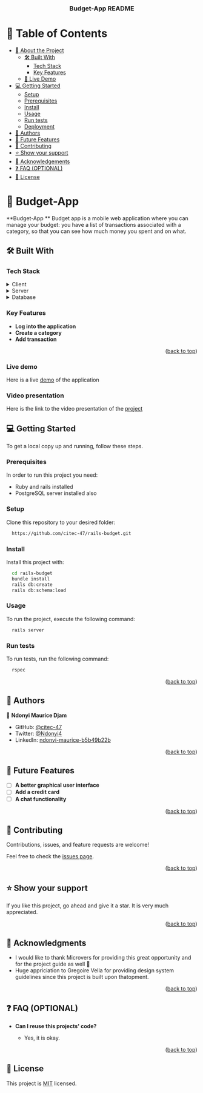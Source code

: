 
<div align="center">
  <h3><b>Budget-App README</b></h3>
</div>

<!-- TABLE OF CONTENTS -->

# 📗 Table of Contents

- [📖 About the Project](#about-project)
  - [🛠 Built With](#built-with)
    - [Tech Stack](#tech-stack)
    - [Key Features](#key-features)
  - [🚀 Live Demo](#live-demo)
- [💻 Getting Started](#getting-started)
  - [Setup](#setup)
  - [Prerequisites](#prerequisites)
  - [Install](#install)
  - [Usage](#usage)
  - [Run tests](#run-tests)
  - [Deployment](#triangular_flag_on_post-deployment)
- [👥 Authors](#authors)
- [🔭 Future Features](#future-features)
- [🤝 Contributing](#contributing)
- [⭐️ Show your support](#support)
- [🙏 Acknowledgements](#acknowledgements)
- [❓ FAQ (OPTIONAL)](#faq)
- [📝 License](#license)

<!-- PROJECT DESCRIPTION -->

# 📖 Budget-App <a name="about-project"></a>

**Budget-App ** Budget app is a mobile web application where you can manage your budget: you have a list of transactions associated with a category, so that you can see how much money you spent and on what.

## 🛠 Built With <a name="built-with"></a>

### Tech Stack <a name="tech-stack"></a>


<details>
  <summary>Client</summary>
  <ul>
    <li><a href="https://guides.rubyonrails.org/engines.html">Embbed Ruby (ERB)</a></li>
  </ul>
</details>

<details>
  <summary>Server</summary>
  <ul>
    <li><a href="https://rubyonrails.org/">Ruby on Rails</a></li>
  </ul>
</details>

<details>
<summary>Database</summary>
  <ul>
    <li><a href="https://www.postgresql.org/">PostgreSQL</a></li>
  </ul>
</details>

<!-- Features -->

### Key Features <a name="key-features"></a>

- **Log into the application**
- **Create a category**
- **Add transaction**

<p align="right">(<a href="#readme-top">back to top</a>)</p>

<!-- LIVE DEMO -->
### Live demo 

Here is a live [demo](https://budgetracker.onrender.com) of the application

### Video presentation
Here is the link to the video presentation of the [project](https://www.loom.com/share/d79f807b7a134dfa9e73e3f4a864f703?sid=0629c382-c4aa-4891-85c4-20ec766d0465)

## 💻 Getting Started <a name="getting-started"></a>

To get a local copy up and running, follow these steps.

### Prerequisites

In order to run this project you need:
 - Ruby and rails installed
- PostgreSQL server installed also

### Setup

Clone this repository to your desired folder:

```sh
  https://github.com/citec-47/rails-budget.git
```

### Install

Install this project with:

```sh
  cd rails-budget
  bundle install 
  rails db:create
  rails db:schema:load
```
### Usage

To run the project, execute the following command:

```sh
  rails server
```

### Run tests

To run tests, run the following command:

```sh
  rspec
```

<p align="right">(<a href="#readme-top">back to top</a>)</p>

<!-- AUTHORS -->

## 👥 Authors <a name="authors"></a>


👤 **Ndonyi Maurice Djam**

- GitHub: [@citec-47](https://github.com/citec-47)
- Twitter: [@Ndonyi4](https://twitter.com/Ndonyi4)
- LinkedIn: [ndonyi-maurice-b5b49b22b](https://www.linkedin.com/in/ndonyi-maurice-b5b49b22b/)


<p align="right">(<a href="#readme-top">back to top</a>)</p>

<!-- FUTURE FEATURES -->

## 🔭 Future Features <a name="future-features"></a>


- [ ] **A better graphical user interface**
- [ ] **Add a credit card**
- [ ] **A chat functionality**

<p align="right">(<a href="#readme-top">back to top</a>)</p>

<!-- CONTRIBUTING -->

## 🤝 Contributing <a name="contributing"></a>

Contributions, issues, and feature requests are welcome!

Feel free to check the [issues page](../../issues/).

<p align="right">(<a href="#readme-top">back to top</a>)</p>

<!-- SUPPORT -->

## ⭐️ Show your support <a name="support"></a>

If you like this project, go ahead and give it a star. It is very much appreciated.

<p align="right">(<a href="#readme-top">back to top</a>)</p>

<!-- ACKNOWLEDGEMENTS -->

## 🙏 Acknowledgments <a name="acknowledgements"></a>


- I would like to thank Microvers for providing this great opportunity and for the project guide as well 👏
- Huge appriciation to Gregoire Vella for providing design system guidelines since this project is built upon thatopment.

<p align="right">(<a href="#readme-top">back to top</a>)</p>

<!-- FAQ (optional) -->

## ❓ FAQ (OPTIONAL) <a name="faq"></a>

- **Can I reuse this projects' code?**

  - Yes, it is okay.

<p align="right">(<a href="#readme-top">back to top</a>)</p>

<!-- LICENSE -->

## 📝 License <a name="license"></a>

This project is [MIT](.https://github.com/citec-47/recipe-app/blob/development/LICENSE) licensed.